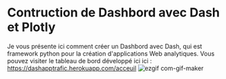 # Contruction de Dashbord avec Dash et Plotly

Je vous présente ici comment créer un Dashbord avec Dash, qui est framework python pour la création d'applications Web analytiques.
Vous pouvez visiter le tableau de bord développé ici ici : https://dashapptrafic.herokuapp.com/acceuil
![ezgif com-gif-maker](https://user-images.githubusercontent.com/33714469/102231202-ff84da00-3eed-11eb-8a6b-6aee92cf154e.gif)

